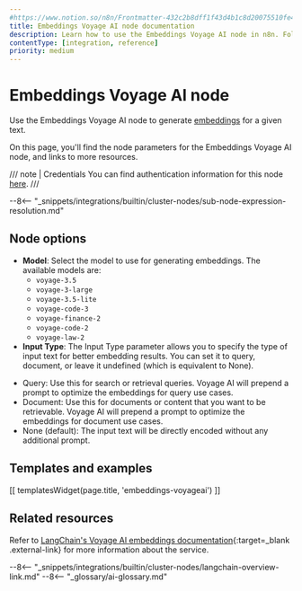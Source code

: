 ```yaml
---
#https://www.notion.so/n8n/Frontmatter-432c2b8dff1f43d4b1c8d20075510fe4
title: Embeddings Voyage AI node documentation
description: Learn how to use the Embeddings Voyage AI node in n8n. Follow technical documentation to integrate Embeddings Voyage AI node into your workflows.
contentType: [integration, reference]
priority: medium
---
```


# Embeddings Voyage AI node

Use the Embeddings Voyage AI node to generate [embeddings](/glossary.md#ai-embedding) for a given text.

On this page, you'll find the node parameters for the Embeddings Voyage AI node, and links to more resources.

/// note | Credentials
You can find authentication information for this node [here](/integrations/builtin/credentials/voyageai.md).
///

--8<-- "_snippets/integrations/builtin/cluster-nodes/sub-node-expression-resolution.md"


## Node options

* **Model**: Select the model to use for generating embeddings. The available models are:
    * `voyage-3.5`
    * `voyage-3-large`
    * `voyage-3.5-lite`
    * `voyage-code-3`
    * `voyage-finance-2`
    * `voyage-code-2`
    * `voyage-law-2`
* **Input Type**: The Input Type parameter allows you to specify the type of input text for better embedding results. You can set it to query, document, or leave it undefined (which is equivalent to None).

- Query: Use this for search or retrieval queries. Voyage AI will prepend a prompt to optimize the embeddings for query use cases.
- Document: Use this for documents or content that you want to be retrievable. Voyage AI will prepend a prompt to optimize the embeddings for document use cases.
- None (default): The input text will be directly encoded without any additional prompt.

## Templates and examples

<!-- see https://www.notion.so/n8n/Pull-in-templates-for-the-integrations-pages-37c716837b804d30a33b47475f6e3780 -->
[[ templatesWidget(page.title, 'embeddings-voyageai') ]]

## Related resources

Refer to [LangChain's Voyage AI embeddings documentation](https://js.langchain.com/docs/integrations/text_embedding/voyageai/){:target=_blank .external-link} for more information about the service.

--8<-- "_snippets/integrations/builtin/cluster-nodes/langchain-overview-link.md"
--8<-- "_glossary/ai-glossary.md"